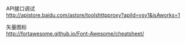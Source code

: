 API接口调试  
http://apistore.baidu.com/astore/toolshttpproxy?apiId=vsy1&isAworks=1  

矢量图标  
http://fortawesome.github.io/Font-Awesome/cheatsheet/
